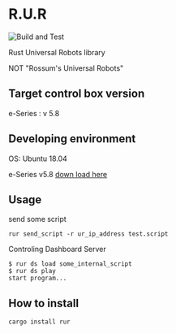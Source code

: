 # R.U.R

![Build and Test](https://github.com/akeboshi/rur/workflows/Build%20and%20Test/badge.svg)

Rust Universal Robots library

NOT "Rossum's Universal Robots"

## Target control box version

e-Series : v 5.8

## Developing environment

OS: Ubuntu 18.04

e-Series v5.8 [down load here](https://www.universal-robots.com/download/?option=69986#section41511)

## Usage

send some script

```shell
rur send_script -r ur_ip_address test.script
```

Controling Dashboard Server

```shell
$ rur ds load some_internal_script
$ rur ds play
start program...
```

## How to install

```shell
cargo install rur
```
